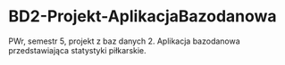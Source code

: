 # BD2-Projekt-AplikacjaBazodanowa
PWr, semestr 5, projekt z baz danych 2. Aplikacja bazodanowa przedstawiająca statystyki piłkarskie.
